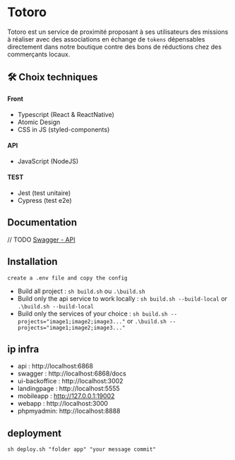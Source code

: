 # Totoro

Totoro est un service de proximité proposant à ses utilisateurs des missions à réaliser avec des associations en échange de `tokens` dépensables directement dans notre boutique contre des bons de réductions chez des commerçants locaux.

## 🛠 Choix techniques

#### Front

- Typescript (React & ReactNative)
- Atomic Design
- CSS in JS (styled-components)

#### API

- JavaScript (NodeJS)

#### TEST

- Jest (test unitaire)
- Cypress (test e2e)

## Documentation

// TODO
[Swagger - API](https://linktodocumentation)

## Installation

`create a .env file and copy the config`

- Build all project : `sh build.sh` ou `.\build.sh`
- Build only the api service to work locally : `sh build.sh --build-local` or `.\build.sh --build-local`
- Build only the services of your choice : `sh build.sh --projects="image1;image2;image3..."` or `.\build.sh --projects="image1;image2;image3..."`

## ip infra

- api : http://localhost:6868
- swagger : http://localhost:6868/docs
- ui-backoffice : http://localhost:3002
- landingpage : http://localhost:5555
- mobileapp : http://127.0.0.1:19002
- webapp : http://localhost:3000
- phpmyadmin: http://localhost:8888


## deployment

`sh deploy.sh "folder app" "your message commit"`
